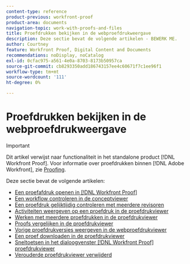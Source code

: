 ```yaml
---
content-type: reference
product-previous: workfront-proof
product-area: documents
navigation-topic: work-with-proofs-and-files
title: Proefdrukken bekijken in de webproefdrukweergave
description: Deze sectie bevat de volgende artikelen - BEWERK ME.
author: Courtney
feature: Workfront Proof, Digital Content and Documents
recommendations: noDisplay, noCatalog
exl-id: 0cfac975-a561-4e0a-8703-8173b50957ca
source-git-commit: cb8293350add186743157ee4c60671f7c1ee96f1
workflow-type: tm+mt
source-wordcount: '111'
ht-degree: 0%

---
```


# Proefdrukken bekijken in de webproefdrukweergave

>[!IMPORTANT]
>
>Dit artikel verwijst naar functionaliteit in het standalone product [!DNL Workfront Proof]. Voor informatie over proefdrukken binnen [!DNL Adobe Workfront], zie [Proofing](../../../review-and-approve-work/proofing/proofing.md).

Deze sectie bevat de volgende artikelen:

* [Een proefafdruk openen in [!DNL Workfront Proof]](../../../workfront-proof/wp-work-proofsfiles/review-proofs-wpv/open-proof.md)
* [Een workflow controleren in de conceptviewer](../../../workfront-proof/wp-work-proofsfiles/review-proofs-wpv/review-workflow.md)
* [Een proefdruk gelijktijdig controleren met meerdere revisoren](../../../workfront-proof/wp-work-proofsfiles/review-proofs-wpv/review-proof-with-multiple-reviewers.md)
* [Activiteiten weergeven op een proefdruk in de proefdrukviewer](../../../workfront-proof/wp-work-proofsfiles/review-proofs-wpv/view-activity-on-a-proof.md)
* [Werken met meerdere proefdrukken in de proefdrukviewer](../../../workfront-proof/wp-work-proofsfiles/review-proofs-wpv/work-with-multiple-proofs.md)
* [Proofs vergelijken in de proefdrukviewer](../../../workfront-proof/wp-work-proofsfiles/review-proofs-wpv/compare-proofs.md)
* [Vorige proefdrukversies weergeven in de webproefdrukviewer](../../../workfront-proof/wp-work-proofsfiles/review-proofs-wpv/view-previous-proof-versions.md)
* [Een proef downloaden in de proefdrukviewer](../../../workfront-proof/wp-work-proofsfiles/review-proofs-wpv/download-proof.md)
* [Sneltoetsen in het dialoogvenster [!DNL Workfront Proof] proefdrukviewer](../../../workfront-proof/wp-work-proofsfiles/review-proofs-wpv/keyboard-shortcuts.md)
* [Verouderde proefdrukviewer verwijderd](../../../workfront-proof/wp-work-proofsfiles/review-proofs-wpv/lpv-removed.md)
